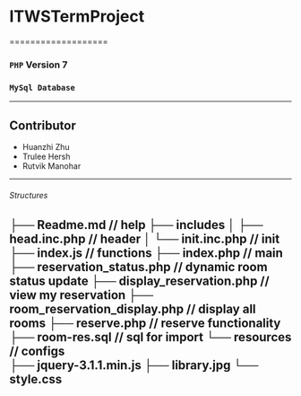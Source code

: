 # ITWSTermProject
===================
### `PHP` Version 7
### `MySql Database`
-------------------
## Contributor
* Huanzhi Zhu
* Trulee Hersh
* Rutvik Manohar
-------------------

###### Structures
├── Readme.md                   	// help
├── includes 
│   ├── head.inc.php            	// header
│   └── init.inc.php            	// init
├── index.js                    	// functions
├── index.php                   	// main
├── reservation_status.php      	// dynamic room status update
├── display_reservation.php     	// view my reservation
├── room_reservation_display.php    // display all rooms
├── reserve.php           			// reserve functionality
├── room-res.sql                    // sql for import 
└── resources          				// configs            
   	├── jquery-3.1.1.min.js
   	├── library.jpg
	└── style.css
-------------------




